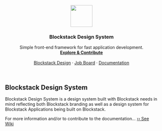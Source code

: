 <p align="center">
  <br>
  <a href="https://blockstack.org">
    <img src="https://media.githubusercontent.com/media/blockstack/designs/master/logo/RGB/bug/blockstack-bug-rounded-256x256.png" width=72 height=72>
  </a>

  <h3 align="center">Blockstack Design System</h3>

  <p align="center">
    Simple front-end framework for fast application development.
    <br>
    <a href="https://github.com/blockstack"><strong>Explore & Contribute</strong></a>
    <br>
    <br>
    <a href="https://github.com/blockstack/designs">Blockstack Design</a>
    &middot;
    <a href="https://blockstack.org/careers">Job Board</a>
    &middot;
    <a href="https://github.com/blockstack/design-system/wiki">Documentation</a>
  </p>
</p>

<br>

## Blockstack Design System

Blockstack Design System is a design system built with Blockstack needs in mind reflecting both Blockstack branding as well as a design system for Blockstack Applications being built on Blockstack.

For more information and/or to contribute to the documentation...
[›› See Wiki](https://github.com/blockstack/design-system/wiki)
